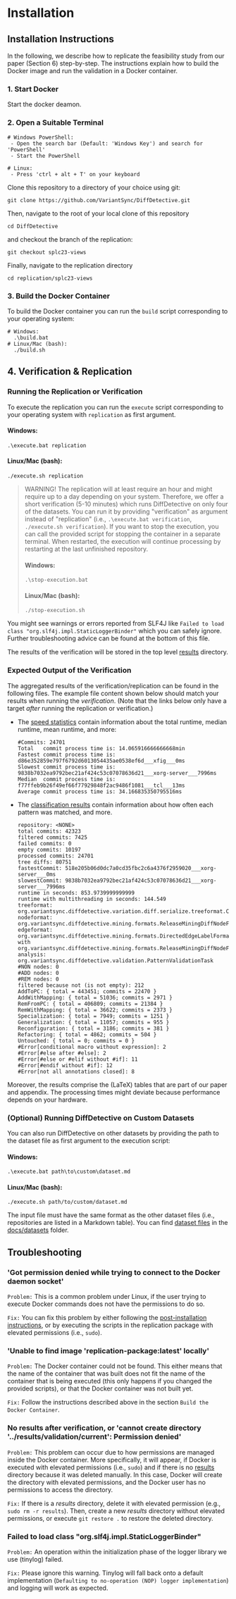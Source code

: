 # Installation
## Installation Instructions
In the following, we describe how to replicate the feasibility study from our paper (Section 6) step-by-step.
The instructions explain how to build the Docker image and run the validation in a Docker container.

### 1. Start Docker

Start the docker deamon.

### 2. Open a Suitable Terminal
```
# Windows PowerShell:
 - Open the search bar (Default: 'Windows Key') and search for 'PowerShell'
 - Start the PowerShell
 
# Linux:
 - Press 'ctrl + alt + T' on your keyboard
```

Clone this repository to a directory of your choice using git:
```shell
git clone https://github.com/VariantSync/DiffDetective.git
```
Then, navigate to the root of your local clone of this repository
```shell
cd DiffDetective
```
and checkout the branch of the replication:
```shell
git checkout splc23-views
```
Finally, navigate to the replication directory
```shell
cd replication/splc23-views
```

### 3. Build the Docker Container
To build the Docker container you can run the `build` script corresponding to your operating system:
```
# Windows: 
  .\build.bat
# Linux/Mac (bash): 
  ./build.sh
```

## 4. Verification & Replication

### Running the Replication or Verification
To execute the replication you can run the `execute` script corresponding to your operating system with `replication` as first argument.

#### Windows:
`.\execute.bat replication`
#### Linux/Mac (bash):
`./execute.sh replication`

> WARNING!
> The replication will at least require an hour and might require up to a day depending on your system.
> Therefore, we offer a short verification (5-10 minutes) which runs DiffDetective on only four of the datasets.
> You can run it by providing "verification" as argument instead of "replication" (i.e., `.\execute.bat verification`,  `./execute.sh verification`).
> If you want to stop the execution, you can call the provided script for stopping the container in a separate terminal.
> When restarted, the execution will continue processing by restarting at the last unfinished repository.
> #### Windows:
> `.\stop-execution.bat`
> #### Linux/Mac (bash):
> `./stop-execution.sh`

You might see warnings or errors reported from SLF4J like `Failed to load class "org.slf4j.impl.StaticLoggerBinder"` which you can safely ignore.
Further troubleshooting advice can be found at the bottom of this file.

The results of the verification will be stored in the top level [results](../../results) directory.

### Expected Output of the Verification
The aggregated results of the verification/replication can be found in the following files.
The example file content shown below should match your results when running the _verification_.
(Note that the links below only have a target _after_ running the replication or verification.)

- The [speed statistics](../../results/validation/current/speedstatistics.txt) contain information about the total runtime, median runtime, mean runtime, and more:
  ```
  #Commits: 24701
  Total   commit process time is: 14.065916666666668min
  Fastest commit process time is: d86e352859e797f6792d6013054435ae0538ef6d___xfig___0ms
  Slowest commit process time is: 9838b7032ea9792bec21af424c53c07078636d21___xorg-server___7996ms
  Median  commit process time is: f77ffeb9b26f49ef66f77929848f2ac9486f1081___tcl___13ms
  Average commit process time is: 34.166835350795516ms
  ```
- The [classification results](../../results/validation/current/ultimateresult.metadata.txt) contain information about how often each pattern was matched, and more.
  ```
  repository: <NONE>
  total commits: 42323
  filtered commits: 7425
  failed commits: 0
  empty commits: 10197
  processed commits: 24701
  tree diffs: 80751
  fastestCommit: 518e205b06d0dc7a0cd35fbc2c6a4376f2959020___xorg-server___0ms
  slowestCommit: 9838b7032ea9792bec21af424c53c07078636d21___xorg-server___7996ms
  runtime in seconds: 853.9739999999999
  runtime with multithreading in seconds: 144.549
  treeformat: org.variantsync.diffdetective.variation.diff.serialize.treeformat.CommitDiffDiffTreeLabelFormat
  nodeformat: org.variantsync.diffdetective.mining.formats.ReleaseMiningDiffNodeFormat
  edgeformat: org.variantsync.diffdetective.mining.formats.DirectedEdgeLabelFormat with org.variantsync.diffdetective.mining.formats.ReleaseMiningDiffNodeFormat
  analysis: org.variantsync.diffdetective.validation.PatternValidationTask
  #NON nodes: 0
  #ADD nodes: 0
  #REM nodes: 0
  filtered because not (is not empty): 212
  AddToPC: { total = 443451; commits = 22470 }
  AddWithMapping: { total = 51036; commits = 2971 }
  RemFromPC: { total = 406809; commits = 21384 }
  RemWithMapping: { total = 36622; commits = 2373 }
  Specialization: { total = 7949; commits = 1251 }
  Generalization: { total = 11057; commits = 955 }
  Reconfiguration: { total = 3186; commits = 381 }
  Refactoring: { total = 4862; commits = 504 }
  Untouched: { total = 0; commits = 0 }
  #Error[conditional macro without expression]: 2
  #Error[#else after #else]: 2
  #Error[#else or #elif without #if]: 11
  #Error[#endif without #if]: 12
  #Error[not all annotations closed]: 8
  ```

Moreover, the results comprise the (LaTeX) tables that are part of our paper and appendix.
The processing times might deviate because performance depends on your hardware.

### (Optional) Running DiffDetective on Custom Datasets
You can also run DiffDetective on other datasets by providing the path to the dataset file as first argument to the execution script:

#### Windows:
`.\execute.bat path\to\custom\dataset.md`
#### Linux/Mac (bash):
`./execute.sh path/to/custom/dataset.md`

The input file must have the same format as the other dataset files (i.e., repositories are listed in a Markdown table). You can find [dataset files](../../docs/datasets/all.md) in the [docs/datasets](../../docs/datasets) folder.

## Troubleshooting

### 'Got permission denied while trying to connect to the Docker daemon socket'
`Problem:` This is a common problem under Linux, if the user trying to execute Docker commands does not have the permissions to do so. 

`Fix:` You can fix this problem by either following the [post-installation instructions](https://docs.docker.com/engine/install/linux-postinstall/), or by executing the scripts in the replication package with elevated permissions (i.e., `sudo`).

### 'Unable to find image 'replication-package:latest' locally'
`Problem:` The Docker container could not be found. This either means that the name of the container that was built does not fit the name of the container that is being executed (this only happens if you changed the provided scripts), or that the Docker container was not built yet. 

`Fix:` Follow the instructions described above in the section `Build the Docker Container`.

### No results after verification, or 'cannot create directory '../results/validation/current': Permission denied'
`Problem:` This problem can occur due to how permissions are managed inside the Docker container. More specifically, it will appear, if Docker is executed with elevated permissions (i.e., `sudo`) and if there is no [results](../../results) directory because it was deleted manually. In this case, Docker will create the directory with elevated permissions, and the Docker user has no permissions to access the directory.

`Fix:` If there is a _results_ directory, delete it with elevated permission (e.g., `sudo rm -r results`). 
Then, create a new _results_ directory without elevated permissions, or execute `git restore .` to restore the deleted directory.

### Failed to load class "org.slf4j.impl.StaticLoggerBinder"
`Problem:` An operation within the initialization phase of the logger library we use (tinylog) failed.

`Fix:` Please ignore this warning. Tinylog will fall back onto a default implementation (`Defaulting to no-operation (NOP) logger implementation`) and logging will work as expected.